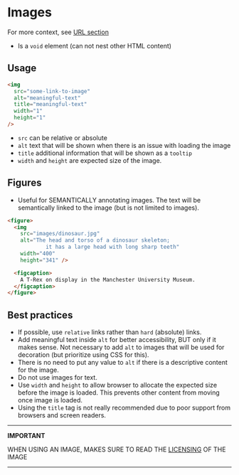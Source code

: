 # Images

For more context, see [URL section](../../02-url)

- Is a `void` element (can not nest other HTML content)

## Usage

```HTML
<img
  src="some-link-to-image"
  alt="meaningful-text"
  title="meaningful-text"
  width="1"
  height="1"
/>
```
- `src` can be relative or absolute
- `alt` text that will be shown when there is an issue with loading the image
- `title` additional information that will be shown as a `tooltip`
- `width` and `height` are expected size of the image.

## Figures
- Useful for SEMANTICALLY annotating images. The text will be semantically linked to the image (but is not limited to images).
```HTML
<figure>
  <img
    src="images/dinosaur.jpg"
    alt="The head and torso of a dinosaur skeleton;
            it has a large head with long sharp teeth"
    width="400"
    height="341" />

  <figcaption>
    A T-Rex on display in the Manchester University Museum.
  </figcaption>
</figure>
```

## Best practices
- If possible, use `relative` links rather than `hard` (absolute) links.
- Add meaningful text inside `alt` for better accessibility, BUT only if it makes sense. Not necessary to add `alt` to images that will be used for decoration (but prioritize using CSS for this).
- There is no need to put any value to `alt` if there is a descriptive content for the image.
- Do not use images for text.
- Use `width` and `height` to allow browser to allocate the expected size before the image is loaded. This prevents other content from moving once image is loaded.
- Using the `title` tag is not really recommended due to poor support from browsers and screen readers.

---
**IMPORTANT**

WHEN USING AN IMAGE, MAKES SURE TO READ THE [LICENSING](https://developer.mozilla.org/en-US/docs/Learn_web_development/Core/Structuring_content/HTML_images#media_assets_and_licensing) OF THE IMAGE

---
